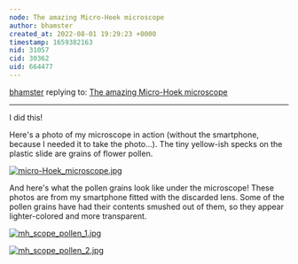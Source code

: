```yaml
---
node: The amazing Micro-Hoek microscope
author: bhamster
created_at: 2022-08-01 19:29:23 +0000
timestamp: 1659382163
nid: 31057
cid: 30362
uid: 664477
---
```




[bhamster](../profile/bhamster) replying to: [The amazing Micro-Hoek microscope](../notes/alejobonifacio/06-27-2022/the-amazing-micro-hoek-microscope)

----
I did this!

Here's a photo of my microscope in action (without the smartphone, because I needed it to take the photo...). The tiny yellow-ish specks on the plastic slide are grains of flower pollen.

[![micro-Hoek_microscope.jpg](/i/46930)](/i/46930?s=o)

And here's what the pollen grains look like under the microscope! These photos are from my smartphone fitted with the discarded lens. Some of the pollen grains have had their contents smushed out of them, so they appear lighter-colored and more transparent. 

[![mh_scope_pollen_1.jpg](/i/46931)](/i/46931?s=o)

[![mh_scope_pollen_2.jpg](/i/46932)](/i/46932?s=o)


 